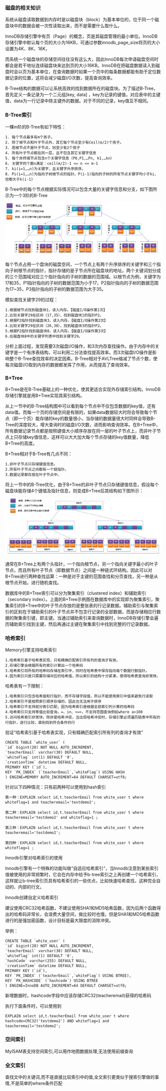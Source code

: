 ### 磁盘的相关知识
系统从磁盘读取数据到内存时是以磁盘块（block）为基本单位的，位于同一个磁盘块中的数据会被一次性读取出来，而不是需要什么取什么。

InnoDB存储引擎中有页（Page）的概念，页是其磁盘管理的最小单位。InnoDB存储引擎中默认每个页的大小为16KB，可通过参数innodb_page_size将页的大小设置为4K、8K、16K，

而系统一个磁盘块的存储空间往往没有这么大，因此InnoDB每次申请磁盘空间时都会是若干地址连续磁盘块来达到页的大小16KB。InnoDB在把磁盘数据读入到磁盘时会以页为基本单位，在查询数据时如果一个页中的每条数据都能有助于定位数据记录的位置，这将会减少磁盘I/O次数，提高查询效率。

B-Tree结构的数据可以让系统高效的找到数据所在的磁盘块。为了描述B-Tree，首先定义一条记录为一个二元组[key, data] ，key为记录的键值，对应表中的主键值，data为一行记录中除主键外的数据。对于不同的记录，key值互不相同。

### B-Tree索引
一棵m阶的B-Tree有如下特性：
```angularjs
1. 每个节点最多有m个孩子。 
2. 除了根节点和叶子节点外，其它每个节点至少有Ceil(m/2)个孩子。 
3. 若根节点不是叶子节点，则至少有2个孩子 
4. 所有叶子节点都在同一层，且不包含其它关键字信息 
5. 每个非终端节点包含n个关键字信息（P0,P1,…Pn, k1,…kn） 
6. 关键字的个数n满足：ceil(m/2)-1 <= n <= m-1 
7. ki(i=1,…n)为关键字，且关键字升序排序。 
8. Pi(i=1,…n)为指向子树根节点的指针。P(i-1)指向的子树的所有节点关键字均小于ki，但都大于k(i-1)
```
B-Tree中的每个节点根据实际情况可以包含大量的关键字信息和分支，如下图所示为一个3阶的B-Tree

![AA](../../../imgs/20181126-6.png)

每个节点占用一个盘块的磁盘空间，一个节点上有两个升序排序的关键字和三个指向子树根节点的指针，指针存储的是子节点所在磁盘块的地址。两个关键词划分成的三个范围域对应三个指针指向的子树的数据的范围域。以根节点为例，关键字为17和35，P1指针指向的子树的数据范围为小于17，P2指针指向的子树的数据范围为17~35，P3指针指向的子树的数据范围为大于35。

模拟查找关键字29的过程：
```angularjs
1.根据根节点找到磁盘块1，读入内存。【磁盘I/O操作第1次】
2.比较关键字29在区间（17,35），找到磁盘块1的指针P2。
3.根据P2指针找到磁盘块3，读入内存。【磁盘I/O操作第2次】
4.比较关键字29在区间（26,30），找到磁盘块3的指针P2。
5.根据P2指针找到磁盘块8，读入内存。【磁盘I/O操作第3次】
6.在磁盘块8中的关键字列表中找到关键字29。
```
分析上面过程，发现需要3次磁盘I/O操作，和3次内存查找操作。由于内存中的关键字是一个有序表结构，可以利用二分法查找提高效率。而3次磁盘I/O操作是影响整个B-Tree查找效率的决定因素。B-Tree相对于AVLTree缩减了节点个数，使每次磁盘I/O取到内存的数据都发挥了作用，从而提高了查询效率。

### B+Tree
B+Tree是在B-Tree基础上的一种优化，使其更适合实现外存储索引结构，InnoDB存储引擎就是用B+Tree实现其索引结构。

从上一节中的B-Tree结构图中可以看到每个节点中不仅包含数据的key值，还有data值。而每一个页的存储空间是有限的，如果data数据较大时将会导致每个节点（即一个页）能存储的key的数量很小，当存储的数据量很大时同样会导致B-Tree的深度较大，增大查询时的磁盘I/O次数，进而影响查询效率。在B+Tree中，所有数据记录节点都是按照键值大小顺序存放在同一层的叶子节点上，而非叶子节点上只存储key值信息，这样可以大大加大每个节点存储的key值数量，降低B+Tree的高度。

B+Tree相对于B-Tree有几点不同：
```angularjs
1.非叶子节点只存储键值信息。
2.所有叶子节点之间都有一个链指针。
3.数据记录都存放在叶子节点中。
```
将上一节中的B-Tree优化，由于B+Tree的非叶子节点只存储键值信息，假设每个磁盘块能存储4个键值及指针信息，则变成B+Tree后其结构如下图所示：

![AA](../../../imgs/20181126-10.jpg)

通常在B+Tree上有两个头指针，一个指向根节点，另一个指向关键字最小的叶子节点，而且所有叶子节点（即数据节点）之间是一种链式环结构。因此可以对B+Tree进行两种查找运算：一种是对于主键的范围查找和分页查找，另一种是从根节点开始，进行随机查找。

数据库中的B+Tree索引可以分为聚集索引（clustered index）和辅助索引（secondary index）。上面的B+Tree示例图在数据库中的实现即为聚集索引，聚集索引的B+Tree中的叶子节点存放的是整张表的行记录数据。辅助索引与聚集索引的区别在于辅助索引的叶子节点并不包含行记录的全部数据，而是存储相应行数据的聚集索引键，即主键。当通过辅助索引来查询数据时，InnoDB存储引擎会遍历辅助索引找到主键，然后再通过主键在聚集索引中找到完整的行记录数据。

### 哈希索引
Memory引擎支持哈希索引
```angular2html
1.哈希索引基于哈希表实现，只有精确匹配索引所有列的查询才有效。
2.存储引擎会根据所有的索引计算出一个哈希码
3.哈希索引将所有的哈希码存储在索引中，同时在哈希表中保存指向每个数据行额指针。
4.因为索引只是只需要存储对应的哈希值，所以索引的结构十分紧凑，使得哈希表查询非常快。
```
哈希表有一下限制：
```angular2html
1.哈希索引只包含哈希值和行指针，而不存储字段值，所以不能使用索引中值来避免行读取
2.哈希索引不是按照索引顺序存储的，因此也无法用于排序
3.哈希索引不支持部分索引匹配，因为哈希索引是根据全部索引列计算的哈希码
4.哈希索引只支持等值比较查询，=、in、<=>，不支持范围查询例如where a>100
5.访问哈希索引非常快，除非是哈希冲突，当出现哈希冲突时，存储引擎必须遍历链表中所有的行指针，逐行比较，直到找到符合条件的行
```

验证“哈希索引基于哈希表实现，只有精确匹配索引所有列的查询才有效”
```angular2html
CREATE TABLE `white_user` (
`id` bigint(20) NOT NULL AUTO_INCREMENT,
`teacherEmail` varchar(30) DEFAULT NULL,
`whiteFlag` int(1) DEFAULT '0',
`creationTime` datetime DEFAULT NULL,
PRIMARY KEY (`id`),
KEY `PK_INDEX` (`teacherEmail`,`whiteFlag`) USING HASH
) ENGINE=MEMORY AUTO_INCREMENT=64 DEFAULT CHARSET=utf8;
```
针对以下四种情况：只有前两种可以使用到hash索引
```angular2html
第一种：EXPLAIN select id,t.teacherEmail from white_user t where whiteflag=1 and teacheremail='testdemo2';

第二种：EXPLAIN select id,t.teacherEmail from white_user t where teacheremail='testdemo2' and whiteflag=1 ;

第三种：EXPLAIN select id,t.teacherEmail from white_user t where teacheremail='testdemo2';

第四种：EXPLAIN select id,t.teacherEmail from white_user t where whiteflag=1 ;
```
Innodb引擎对哈希索引的使用

Innodb引擎有一个特殊的功能叫做“自适应哈希索引”，当Innodb注意到某些索引值被使用的非常频繁时，它会在内存中给予b-tree索引之上再创建一个哈希索引，这样就让b-tree索引页具有哈希索引的一些优点，比如快速哈希查找，这种完全自动的、内部的行文。

Innodb创建自定义哈希索引

建议使用CRC32哈希函数，不建议使用SHA1和MD5哈希函数，因为后两个函数得出的哈希码非常长，会浪费大量空间，做比较时也慢。但是SHA1和MD5哈希函数进行的是强加密函数，设计目标是最大限度的消除冲突。

举例：
```angular2html
CREATE TABLE `white_user` (
`id` bigint(20) NOT NULL AUTO_INCREMENT,
`teacherEmail` varchar(30) DEFAULT NULL,
`whiteFlag` int(1) DEFAULT '0',
`hashCode` varchar(255) DEFAULT NULL,
`creationTime` datetime DEFAULT NULL,
PRIMARY KEY (`id`),
KEY `PK_INDEX` (`teacherEmail`,`whiteFlag`) USING BTREE),
KEY `PK_HASHCODE` (`hashcode`) USING BTREE
) ENGINE=InnoDB AUTO_INCREMENT=64 DEFAULT CHARSET=utf8;
```
新增数据时，hashcode字段中应该存储CRC32(teacheremail)获得的哈希码

执行下面条件时，可以使用到
```angular2html
EXPLAIN select id,t.teacherEmail from white_user t where hashcode=CRC32('testdemo2') AND whiteflag=1 and teacheremail='testdemo2';
```

### 空间索引
MyISAM表支持空间索引,可以用作地图数据处理,无法使用前缀查询

### 全文索引
查找文中的关键词,而不是直接比较索引中的值,全文索引更类似于搜索引擎做的事情,不是简单的where条件匹配




